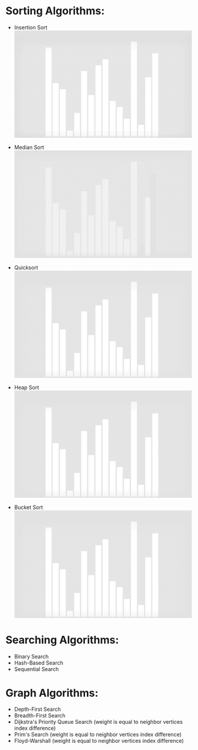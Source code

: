 # Sorting Algorithms:

- Insertion Sort
![](./PreviewGIFs/insertion.gif)

- Median Sort
![](./PreviewGIFs/median.gif)

- Quicksort
![](./PreviewGIFs/quicksort.gif)

- Heap Sort
![](./PreviewGIFs/heap.gif)

- Bucket Sort
![](./PreviewGIFs/bucket.gif)

# Searching Algorithms:

- Binary Search
- Hash-Based Search
- Sequential Search

# Graph Algorithms:

- Depth-First Search
- Breadth-First Search
- Dijkstra's Priority Queue Search (weight is equal to neighbor vertices index difference)
- Prim's Search (weight is equal to neighbor vertices index difference)
- Floyd-Warshall (weight is equal to neighbor vertices index difference)
